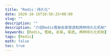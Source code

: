 ```yaml
---
title: "Redis：持久化"
date: 2020-10-16T10:56:25+08:00
slug: ""
description: ""
description: "介绍Redis雪崩击穿穿透和两种持久化机制"
keywords: [Redis, 雪崩, 击穿, 穿透, 两种持久化机制]
tags: [Redis]
math: false
toc: true
---
```

